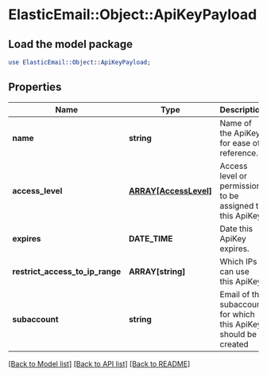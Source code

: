 # ElasticEmail::Object::ApiKeyPayload

## Load the model package
```perl
use ElasticEmail::Object::ApiKeyPayload;
```

## Properties
Name | Type | Description | Notes
------------ | ------------- | ------------- | -------------
**name** | **string** | Name of the ApiKey for ease of reference. | 
**access_level** | [**ARRAY[AccessLevel]**](AccessLevel.md) | Access level or permission to be assigned to this ApiKey. | 
**expires** | **DATE_TIME** | Date this ApiKey expires. | [optional] 
**restrict_access_to_ip_range** | **ARRAY[string]** | Which IPs can use this ApiKey | [optional] 
**subaccount** | **string** | Email of the subaccount for which this ApiKey should be created | [optional] 

[[Back to Model list]](../README.md#documentation-for-models) [[Back to API list]](../README.md#documentation-for-api-endpoints) [[Back to README]](../README.md)


